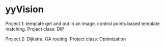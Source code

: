 # yyVision

Project 1: template get and put in an image. control points based template matching.
Project class: DIP

Project 2: Dijkstra. GA routing.
Project class: Optimization
